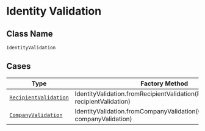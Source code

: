 
# Identity Validation

## Class Name

`IdentityValidation`

## Cases

| Type | Factory Method |
|  --- | --- |
| [`RecipientValidation`](../../../doc/models/recipient-validation.md) | IdentityValidation.fromRecipientValidation(RecipientValidation recipientValidation) |
| [`CompanyValidation`](../../../doc/models/company-validation.md) | IdentityValidation.fromCompanyValidation(CompanyValidation companyValidation) |

